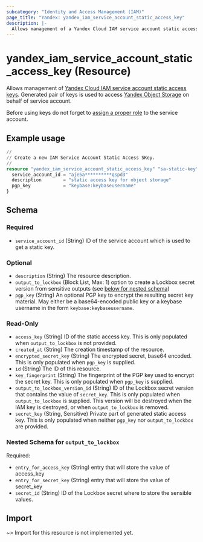 ```yaml
---
subcategory: "Identity and Access Management (IAM)"
page_title: "Yandex: yandex_iam_service_account_static_access_key"
description: |-
  Allows management of a Yandex Cloud IAM service account static access key.
---
```


# yandex_iam_service_account_static_access_key (Resource)

Allows management of [Yandex Cloud IAM service account static access keys](https://yandex.cloud/docs/iam/operations/sa/create-access-key). Generated pair of keys is used to access [Yandex Object Storage](https://yandex.cloud/docs/storage) on behalf of service account.

Before using keys do not forget to [assign a proper role](https://yandex.cloud/docs/iam/operations/sa/assign-role-for-sa) to the service account.

## Example usage

```terraform
//
// Create a new IAM Service Account Static Access SKey.
//
resource "yandex_iam_service_account_static_access_key" "sa-static-key" {
  service_account_id = "aje5a**********qspd3"
  description        = "static access key for object storage"
  pgp_key            = "keybase:keybaseusername"
}
```

<!-- schema generated by tfplugindocs -->
## Schema

### Required

- `service_account_id` (String) ID of the service account which is used to get a static key.

### Optional

- `description` (String) The resource description.
- `output_to_lockbox` (Block List, Max: 1) option to create a Lockbox secret version from sensitive outputs (see [below for nested schema](#nestedblock--output_to_lockbox))
- `pgp_key` (String) An optional PGP key to encrypt the resulting secret key material. May either be a base64-encoded public key or a keybase username in the form `keybase:keybaseusername`.

### Read-Only

- `access_key` (String) ID of the static access key. This is only populated when `output_to_lockbox` is not provided.
- `created_at` (String) The creation timestamp of the resource.
- `encrypted_secret_key` (String) The encrypted secret, base64 encoded. This is only populated when `pgp_key` is supplied.
- `id` (String) The ID of this resource.
- `key_fingerprint` (String) The fingerprint of the PGP key used to encrypt the secret key. This is only populated when `pgp_key` is supplied.
- `output_to_lockbox_version_id` (String) ID of the Lockbox secret version that contains the value of `secret_key`. This is only populated when `output_to_lockbox` is supplied. This version will be destroyed when the IAM key is destroyed, or when `output_to_lockbox` is removed.
- `secret_key` (String, Sensitive) Private part of generated static access key. This is only populated when neither `pgp_key` nor `output_to_lockbox` are provided.

<a id="nestedblock--output_to_lockbox"></a>
### Nested Schema for `output_to_lockbox`

Required:

- `entry_for_access_key` (String) entry that will store the value of access_key
- `entry_for_secret_key` (String) entry that will store the value of secret_key
- `secret_id` (String) ID of the Lockbox secret where to store the sensible values.

## Import

~> Import for this resource is not implemented yet.